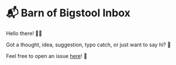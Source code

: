 # 📬 Barn of Bigstool Inbox

Hello there! 👋✨

Got a thought, idea, suggestion, typo catch, or just want to say hi? 💭

Feel free to open an issue [here](https://github.com/Bigstool/barn-inbox/issues)! 🤗

